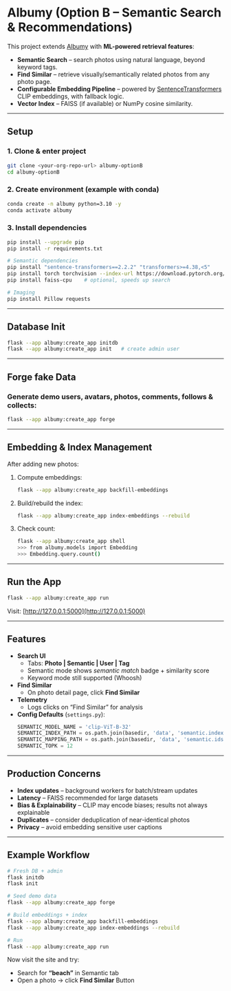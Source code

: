 # Albumy (Option B – Semantic Search & Recommendations)

This project extends [Albumy](https://github.com/greyli/albumy) with **ML-powered retrieval features**:

- **Semantic Search** – search photos using natural language, beyond keyword tags.  
- **Find Similar** – retrieve visually/semantically related photos from any photo page.  
- **Configurable Embedding Pipeline** – powered by [SentenceTransformers](https://www.sbert.net/) CLIP embeddings, with fallback logic.  
- **Vector Index** – FAISS (if available) or NumPy cosine similarity.

---

## Setup

### 1. Clone & enter project
```bash
git clone <your-org-repo-url> albumy-optionB
cd albumy-optionB
```

### 2. Create environment (example with conda)
```bash
conda create -n albumy python=3.10 -y
conda activate albumy
```

### 3. Install dependencies
```bash
pip install --upgrade pip
pip install -r requirements.txt

# Semantic dependencies
pip install "sentence-transformers==2.2.2" "transformers>=4.38,<5"
pip install torch torchvision --index-url https://download.pytorch.org/whl/cpu
pip install faiss-cpu    # optional, speeds up search

# Imaging
pip install Pillow requests
```

---

## Database Init

```bash
flask --app albumy:create_app initdb
flask --app albumy:create_app init   # create admin user
```

---

## Forge fake Data

### Generate demo users, avatars, photos, comments, follows & collects:
```bash
flask --app albumy:create_app forge  
```

---

## Embedding & Index Management

After adding new photos:

1. Compute embeddings:
   ```bash
   flask --app albumy:create_app backfill-embeddings
   ```

2. Build/rebuild the index:
   ```bash
   flask --app albumy:create_app index-embeddings --rebuild
   ```

3. Check count:
   ```bash
   flask --app albumy:create_app shell
   >>> from albumy.models import Embedding
   >>> Embedding.query.count()
   ```

---

## Run the App

```bash
flask --app albumy:create_app run
```

Visit: [http://127.0.0.1:5000](http://127.0.0.1:5000)

---

## Features

- **Search UI**
  - Tabs: **Photo | Semantic | User | Tag**
  - Semantic mode shows *semantic match* badge + similarity score
  - Keyword mode still supported (Whoosh)
- **Find Similar**
  - On photo detail page, click **Find Similar**
- **Telemetry**
  - Logs clicks on “Find Similar” for analysis
- **Config Defaults** (`settings.py`):
  ```python
  SEMANTIC_MODEL_NAME = 'clip-ViT-B-32'
  SEMANTIC_INDEX_PATH = os.path.join(basedir, 'data', 'semantic.index')
  SEMANTIC_MAPPING_PATH = os.path.join(basedir, 'data', 'semantic.ids.npy')
  SEMANTIC_TOPK = 12
  ```

---

## Production Concerns

- **Index updates** – background workers for batch/stream updates  
- **Latency** – FAISS recommended for large datasets  
- **Bias & Explainability** – CLIP may encode biases; results not always explainable  
- **Duplicates** – consider deduplication of near-identical photos  
- **Privacy** – avoid embedding sensitive user captions

---

## Example Workflow

```bash
# Fresh DB + admin
flask initdb
flask init

# Seed demo data
flask --app albumy:create_app forge  

# Build embeddings + index
flask --app albumy:create_app backfill-embeddings
flask --app albumy:create_app index-embeddings --rebuild

# Run
flask --app albumy:create_app run
```

Now visit the site and try:

- Search for **“beach”** in Semantic tab  
- Open a photo → click **Find Similar** Button
